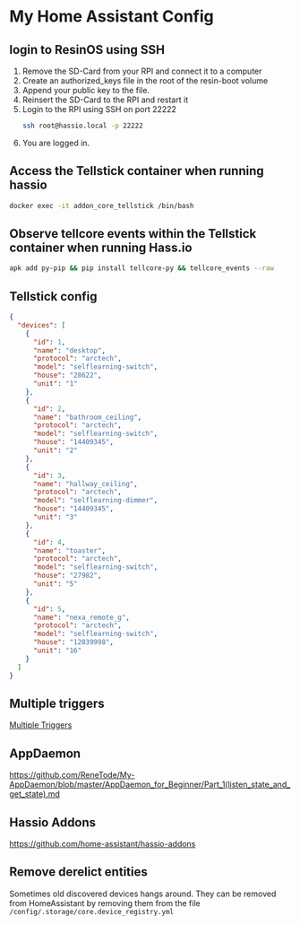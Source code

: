 # My Home Assistant Config

## login to ResinOS using SSH

1. Remove the SD-Card from your RPI and connect it to a computer
2. Create an authorized_keys file in the root of the resin-boot volume
3. Append your public key to the file.
4. Reinsert the SD-Card to the RPI and restart it
5. Login to the RPI using SSH on port 22222
   ```bash
   ssh root@hassio.local -p 22222
   ```
6. You are logged in.

## Access the Tellstick container when running hassio
```bash
docker exec -it addon_core_tellstick /bin/bash
```

## Observe tellcore events within the Tellstick container when running Hass.io
```bash
apk add py-pip && pip install tellcore-py && tellcore_events --raw
```

## Tellstick config
```json
{
  "devices": [
    {
      "id": 1,
      "name": "desktop",
      "protocol": "arctech",
      "model": "selflearning-switch",
      "house": "28622",
      "unit": "1"
    },
    {
      "id": 2,
      "name": "bathroom_ceiling",
      "protocol": "arctech",
      "model": "selflearning-switch",
      "house": "14409345",
      "unit": "2"
    },
    {
      "id": 3,
      "name": "hallway_ceiling",
      "protocol": "arctech",
      "model": "selflearning-dimmer",
      "house": "14409345",
      "unit": "3"
    },
    {
      "id": 4,
      "name": "toaster",
      "protocol": "arctech",
      "model": "selflearning-switch",
      "house": "27982",
      "unit": "5"
    },
    {
      "id": 5,
      "name": "nexa_remote_g",
      "protocol": "arctech",
      "model": "selflearning-switch",
      "house": "12039998",
      "unit": "16"
    }
  ]
}
```

## Multiple triggers

[Multiple Triggers](https://www.home-assistant.io/docs/automation/trigger/#multiple-triggers)

## AppDaemon
https://github.com/ReneTode/My-AppDaemon/blob/master/AppDaemon_for_Beginner/Part_1(listen_state_and_get_state).md

## Hassio Addons
https://github.com/home-assistant/hassio-addons

## Remove derelict entities
Sometimes old discovered devices hangs around. They can be removed from HomeAssistant by removing
them from the file `/config/.storage/core.device_registry.yml`




